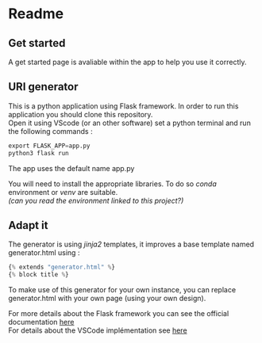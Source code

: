 # Readme  

## Get started  

A get started page is avaliable within the app to help you use it correctly.

## URI generator  

This is a python application using Flask framework.
In order to run this application you should clone this repository.  
Open it using VScode (or an other software) set a python terminal and run the following commands :  

``` python
export FLASK_APP=app.py
python3 flask run
```

The app uses the default name app.py

You will need to install the appropriate libraries. To do so *conda* environment or *venv* are suitable.  
*(can you read the environment linked to this project?)*

## Adapt it  

The generator is using *jinja2* templates, it improves a base template named generator.html using :  

```python
{% extends "generator.html" %}
{% block title %}
```

To make use of this generator for your own instance, you can replace generator.html with your own page (using your own design).  

For more details about the Flask framework you can see the official documentation [here](https://flask.palletsprojects.com/en/1.1.x/)  
For details about the VSCode implémentation see [here](https://code.visualstudio.com/docs/python/tutorial-flask)
